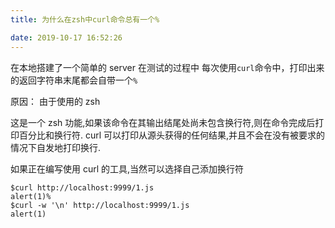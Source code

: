 ```yaml
---
title: 为什么在zsh中curl命令总有一个%

date: 2019-10-17 16:52:26
---
```


在本地搭建了一个简单的 server 在测试的过程中
每次使用`curl`命令中，打印出来的返回字符串末尾都会自带一个`%`

原因： 由于使用的 zsh

这是一个 zsh 功能,如果该命令在其输出结尾处尚未包含换行符,则在命令完成后打印百分比和换行符.
curl 可以打印从源头获得的任何结果,并且不会在没有被要求的情况下自发地打印换行.

如果正在编写使用 curl 的工具,当然可以选择自己添加换行符

```
$curl http://localhost:9999/1.js
alert(1)%
$curl -w '\n' http://localhost:9999/1.js
alert(1)
```
